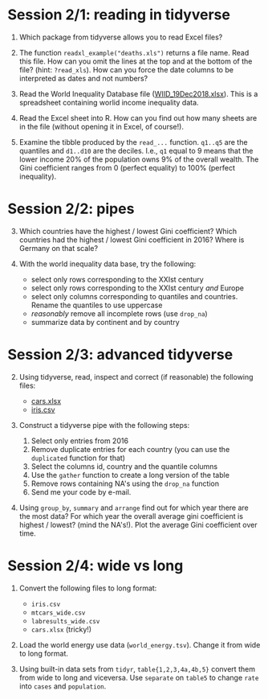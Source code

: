 # Session 2/1: reading in tidyverse

 1. Which package from tidyverse allows you to read Excel files? 

 3. The function `readxl_example("deaths.xls")` returns a file name. Read
    this file. How can you omit the lines at the top and at the bottom of
    the file?  (hint: `?read_xls`). How can you force the date columns to
    be interpreted as dates and not numbers?
 
 2. Read the World Inequality Database file
    ([WIID_19Dec2018.xlsx](../Data/WIID_19Dec2018.xlsx)). This is a
    spreadsheet containing worlid income inequality data.

 2. Read the Excel sheet into R. How can you find out how many sheets are
    in the file (without opening it in Excel, of course!).

 2. Examine the tibble produced by the `read_...` function. `q1..q5` are the
    quantiles and `d1..d10` are the deciles. I.e., `q1` equal to 9 means
    that the lower income 20% of the population owns 9% of the overall
    wealth. The Gini coefficient ranges from 0 (perfect equality) to 100%
    (perfect inequality).



# Session 2/2: pipes

 3. Which countries have the highest / lowest Gini coefficient? Which
    countries had the highest / lowest Gini coefficient in 2016? Where is
    Germany on that scale?

 2. With the world inequality data base, try the following:

     * select only rows corresponding to the XXIst century
     * select only rows corresponding to the XXIst century *and* Europe
     * select only columns corresponding to quantiles and countries. Rename
       the quantiles to use uppercase
     * *reasonably* remove all incomplete rows (use `drop_na`)
     * summarize data by continent and by country

# Session 2/3: advanced tidyverse

 2. Using tidyverse, read, inspect and correct (if reasonable) the following files:

    * [cars.xlsx](../Data/cars.xlsx)
    * [iris.csv](../Data/iris.csv)

 2. Construct a tidyverse pipe with the following steps:

     1. Select only entries from 2016
     2. Remove duplicate entries for each country (you can use the
        `duplicated` function for that)
     3. Select the columns id, country and the quantile columns
     4. Use the `gather` function to create a long version of the table 
     5. Remove rows containing NA's using the `drop_na` function
     6. Send me your code by e-mail.

 3. Using `group_by`, `summary` and `arrange` find out for which year there
    are the most data? For which year the overall average gini coefficient
    is highest / lowest? (mind the NA's!). Plot the average Gini
    coefficient over time.

# Session 2/4: wide vs long

 1. Convert the following files to long format:

    * `iris.csv`
    * `mtcars_wide.csv`
    * `labresults_wide.csv`
    * `cars.xlsx` (tricky!)

 3. Load the world energy use data (`world_energy.tsv`). Change it from
    wide to long format.

 4. Using built-in data sets from `tidyr`, `table{1,2,3,4a,4b,5}` convert
    them from wide to long and viceversa. Use `separate` on `table5` to
    change `rate` into `cases` and `population`.
